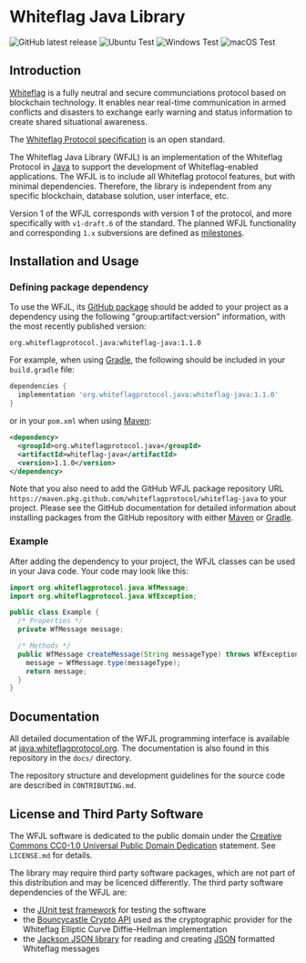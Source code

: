 # Whiteflag Java Library

![GitHub latest release](https://img.shields.io/github/v/release/whiteflagprotocol/whiteflag-java?label=latest&logo=github&sort=semver)
![Ubuntu Test](https://github.com/WhiteflagProtocol/whiteflag-java/workflows/Ubuntu%20Test/badge.svg)
![Windows Test](https://github.com/WhiteflagProtocol/whiteflag-java/workflows/Windows%20Test/badge.svg)
![macOS Test](https://github.com/WhiteflagProtocol/whiteflag-java/workflows/macOS%20Test/badge.svg)

## Introduction

[Whiteflag](https://www.whiteflagprotocol.org) is a fully neutral and
secure communciations protocol based on blockchain technology. It enables
near real-time communication in armed conflicts and disasters to exchange
early warning and status information to create shared situational awareness.

The [Whiteflag Protocol specification](https://standard.whiteflagprotocol.org)
is an open standard.

The Whiteflag Java Library (WFJL) is an implementation of the Whiteflag
Protocol in [Java](https://www.java.com/) to support the development of
Whiteflag-enabled applications. The WFJL is to include all Whiteflag protocol
features, but with minimal dependencies. Therefore, the library is independent
from any specific blockchain, database solution, user interface, etc.

Version 1 of the WFJL corresponds with version 1 of the protocol, and more
specifically with `v1-draft.6` of the standard. The planned WFJL functionality
and corresponding `1.x` subversions are defined as [milestones](https://github.com/WhiteflagProtocol/whiteflag-java/milestones).

## Installation and Usage

### Defining package dependency

To use the WFJL, its [GitHub package](https://github.com/WhiteflagProtocol/whiteflag-java/packages)
should be added to your project as a dependency using the following
"group:artifact:version" information, with the most recently published version:

`org.whiteflagprotocol.java:whiteflag-java:1.1.0`

For example, when using [Gradle](https://gradle.org/), the following should be
included in your `build.gradle` file:

```groovy
dependencies {
  implementation 'org.whiteflagprotocol.java:whiteflag-java:1.1.0'
}
```

or in your `pom.xml` when using [Maven](https://maven.apache.org/):

```xml
<dependency>
  <groupId>org.whiteflagprotocol.java</groupId>
  <artifactId>whiteflag-java</artifactId>
  <version>1.1.0</version>
</dependency> 
```

Note that you also need to add the GitHub WFJL package repository URL `https://maven.pkg.github.com/whiteflagprotocol/whiteflag-java`
to your project. Please see the GitHub documentation for detailed information
about installing packages from the GitHub repository with either
[Maven](https://docs.github.com/en/packages/guides/configuring-apache-maven-for-use-with-github-packages#installing-a-package)
or [Gradle](https://docs.github.com/en/packages/guides/configuring-gradle-for-use-with-github-packages#installing-a-package).

### Example

After adding the dependency to your project, the WFJL classes can be used
in your Java code. Your code may look like this:

```java
import org.whiteflagprotocol.java.WfMessage;
import org.whiteflagprotocol.java.WfException;

public class Example {
  /* Properties */
  private WfMessage message;

  /* Methods */
  public WfMessage createMessage(String messageType) throws WfException {
    message = WfMessage.type(messageType);
    return message;
  }
}
```

## Documentation

All detailed documentation of the WFJL programming interface is available at
[java.whiteflagprotocol.org](https://java.whiteflagprotocol.org/). The
documentation is also found in this repository in the `docs/` directory.

The repository structure and development guidelines for the source code are
described in `CONTRIBUTING.md`.

## License and Third Party Software

The WFJL software is dedicated to the public domain under the
[Creative Commons CC0-1.0 Universal Public Domain Dedication](http://creativecommons.org/publicdomain/zero/1.0/)
statement. See `LICENSE.md` for details.

The library may require third party software packages, which are not part of
this distribution and may be licenced differently. The third party software
dependencies of the WFJL are:

* the [JUnit test framework](https://junit.org/) for testing the software
* the [Bouncycastle Crypto API](https://bouncycastle.org/) used as the cryptographic provider for the Whiteflag Elliptic Curve Diffie-Hellman implementation
* the [Jackson JSON library](https://github.com/FasterXML/jackson) for reading and creating [JSON](https://en.wikipedia.org/wiki/JSON) formatted Whiteflag messages
